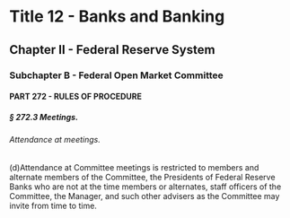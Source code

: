 
# Title 12 - Banks and Banking
## Chapter II - Federal Reserve System
### Subchapter B - Federal Open Market Committee
#### PART 272 - RULES OF PROCEDURE
##### § 272.3 Meetings.
###### Attendance at meetings.

(d)Attendance at Committee meetings is restricted to members and alternate members of the Committee, the Presidents of Federal Reserve Banks who are not at the time members or alternates, staff officers of the Committee, the Manager, and such other advisers as the Committee may invite from time to time.
